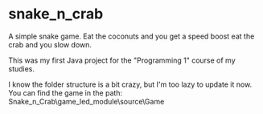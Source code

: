 # snake_n_crab
A simple snake game. Eat the coconuts and you get a speed boost eat the crab and you slow down.

This was my first Java project for the "Programming 1" course of my studies.

I know the folder structure is a bit crazy, but I'm too lazy to update it now. You can find the game in the path:  
Snake_n_Crab\game_led_module\source\Game
